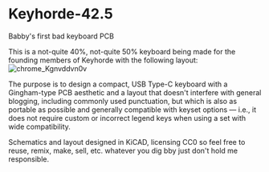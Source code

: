 # Keyhorde-42.5
Babby's first bad keyboard PCB

This is a not-quite 40%, not-quite 50% keyboard being made for the founding members of Keyhorde with the following layout:
![chrome_Kgnvddvn0v](https://user-images.githubusercontent.com/13444140/200732434-f3d78d07-63b9-4bb5-8117-b34518fb8ea7.png)

The purpose is to design a compact, USB Type-C keyboard with a Gingham-type PCB aesthetic and a layout that doesn't interfere with general blogging, including commonly used punctuation, but which is also as portable as possible and generally compatible with keyset options — i.e., it does not require custom or incorrect legend keys when using a set with wide compatibility. 

Schematics and layout designed in KiCAD, licensing CC0 so feel free to reuse, remix, make, sell, etc. whatever you dig bby just don't hold me responsible. 
